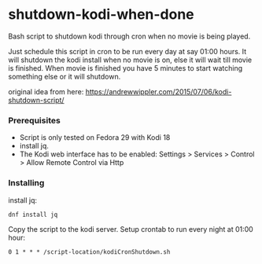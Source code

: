 # shutdown-kodi-when-done


Bash script to shutdown kodi through cron when no movie is being played. 

Just schedule this script in cron to be run every day at say 01:00 hours.
It will shutdown the kodi install when no movie is on, else it will wait till movie is finished.
When movie is finished you have 5 minutes to start watching something else or it will shutdown.

original idea from here: https://andrewwippler.com/2015/07/06/kodi-shutdown-script/

### Prerequisites

* Script is only tested on Fedora 29 with Kodi 18
* install jq.
* The Kodi web interface has to be enabled: Settings > Services > Control > Allow Remote Control via Http

### Installing

install jq:
```
dnf install jq
```

Copy the script to the kodi server.
Setup crontab to run every night at 01:00 hour:

```
0 1 * * * /script-location/kodiCronShutdown.sh
```



